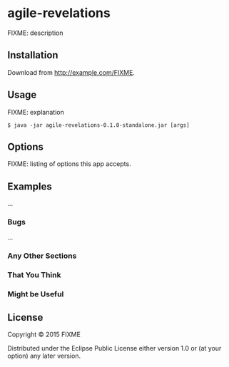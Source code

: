 # agile-revelations

FIXME: description

## Installation

Download from http://example.com/FIXME.

## Usage

FIXME: explanation

    $ java -jar agile-revelations-0.1.0-standalone.jar [args]

## Options

FIXME: listing of options this app accepts.

## Examples

...

### Bugs

...

### Any Other Sections
### That You Think
### Might be Useful

## License

Copyright © 2015 FIXME

Distributed under the Eclipse Public License either version 1.0 or (at
your option) any later version.
